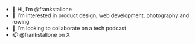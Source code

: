 - 👋 Hi, I’m @frankstallone
- 👀 I’m interested in product design, web development, photography and rowing
- 💞️ I’m looking to collaborate on a tech podcast
- 📫 @frankstallone on X

<!---
frankstallone/frankstallone is a ✨ special ✨ repository because its `README.md` (this file) appears on your GitHub profile.
You can click the Preview link to take a look at your changes.
--->

